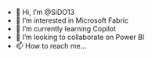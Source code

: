 - 👋 Hi, I’m @SiDO13
- 👀 I’m interested in Microsoft Fabric
- 🌱 I’m currently learning Copilot
- 💞️ I’m looking to collaborate on Power BI
- 📫 How to reach me...

<!---
SiDO13/SiDO13 is a ✨ special ✨ repository because its `README.md` (this file) appears on your GitHub profile.
You can click the Preview link to take a look at your changes.
--->
